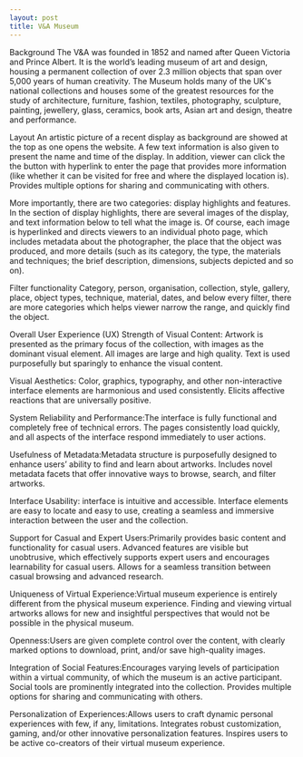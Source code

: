 ```yaml
---
layout: post
title: V&A Museum
---
```

Background
The V&A was founded in 1852 and named after Queen Victoria and Prince Albert. It is the world’s leading museum of art and design, housing a permanent collection of over 2.3 million objects that span over 5,000 years of human creativity. The Museum holds many of the UK's national collections and houses some of the greatest resources for the study of architecture, furniture, fashion, textiles, photography, sculpture, painting, jewellery, glass, ceramics, book arts, Asian art and design, theatre and performance.

Layout
An artistic picture of a recent display as background are showed at the top as one opens the website.  A few text information is also given to present the name and time of the display. In addition, viewer can click the the button with hyperlink to enter the page that provides more information (like whether it can be visited for free and where the displayed location is). Provides multiple options for sharing and communicating with others.

More importantly, there are two categories: display highlights and features. In the section of display highlights, there are several images of the display, and text information below to tell what the image is. Of course, each image is hyperlinked and directs viewers to an individual photo page, which includes metadata about the photographer, the place that the object was produced, and more details (such as its category, the type, the materials and techniques; the brief description, dimensions, subjects depicted and so on). 

Filter functionality
Category, person, organisation, collection, style, gallery, place, object types, technique, material, dates, and below every filter, there are more categories which helps viewer narrow the range, and quickly find the object.

Overall User Experience (UX)
Strength of Visual Content: Artwork is presented as the primary focus of the collection, with images as the dominant visual element. All images are large and high quality. Text is used purposefully but sparingly to enhance the visual content.

Visual Aesthetics: Color, graphics, typography, and other non-interactive interface elements are harmonious and used consistently. Elicits affective reactions that are universally positive.

System Reliability and Performance:The interface is fully functional and completely free of technical errors. The pages consistently load quickly, and all aspects of the interface respond immediately to user actions.

Usefulness of Metadata:Metadata structure is purposefully designed to enhance users’ ability to find and learn about artworks. Includes novel metadata facets that offer innovative ways to browse, search, and filter artworks.

Interface Usability: interface is intuitive and accessible. Interface elements are easy to locate and easy to use, creating a seamless and immersive interaction between the user and the collection.

Support for Casual and Expert Users:Primarily provides basic content and functionality for casual users. Advanced features are visible but unobtrusive, which effectively supports expert users and encourages learnability for casual users. Allows for a seamless transition between casual browsing and advanced research.

Uniqueness of Virtual Experience:Virtual museum experience is entirely different from the physical museum experience. Finding and viewing virtual artworks allows for new and insightful perspectives that would not be possible in the physical museum.

Openness:Users are given complete control over the content, with clearly marked options to download, print, and/or save high-quality images.

Integration of Social Features:Encourages varying levels of participation within a virtual community, of which the museum is an active participant. Social tools are prominently integrated into the collection. Provides multiple options for sharing and communicating with others.

Personalization of Experiences:Allows users to craft dynamic personal experiences with few, if any, limitations. Integrates robust customization, gaming, and/or other innovative personalization features. Inspires users to be active co-creators of their virtual museum experience.
